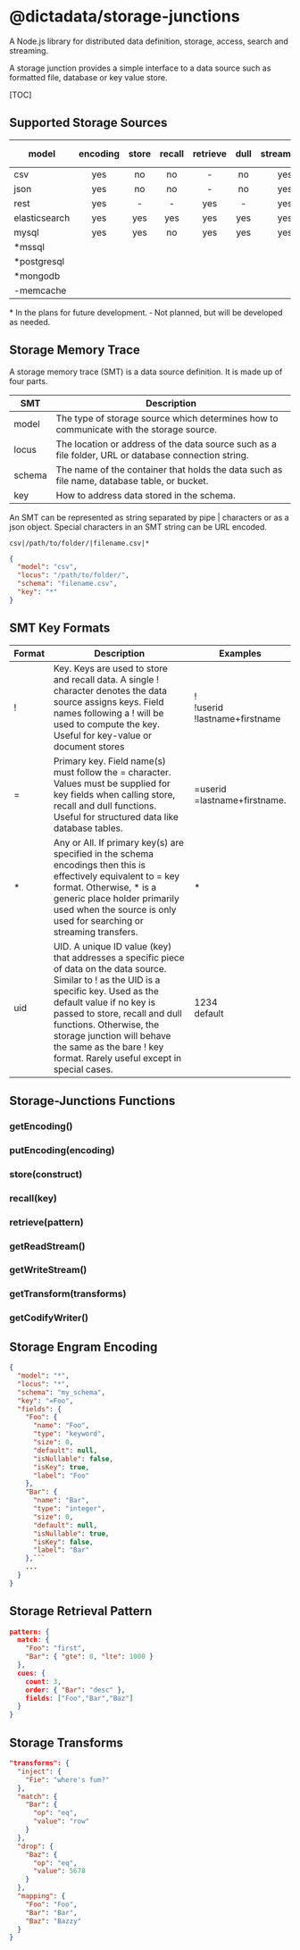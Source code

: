 # @dictadata/storage-junctions

A Node.js library for distributed data definition, storage, access, search and streaming.

A storage junction provides a simple interface to a data source such as formatted file, database or key value store.

[TOC]

## Supported Storage Sources

| model | encoding | store | recall | retrieve | dull | streamable | key-value | documents | tables |
| --- | :---: | :---: | :---: | :---: | :---: | :---: | :---: | :---: | :---: |
| csv | yes | no | no | - | no | yes | no | no | yes |
| json | yes | no | no | - | no | yes | no | yes | yes |
| rest | yes | - | - | yes | - | yes | - | - | yes |
| elasticsearch | yes | yes | yes | yes | yes | yes | yes | yes | yes |
| mysql | yes | yes | no | yes | yes | yes | no | - | yes |
| *mssql | | | | | | | no | - | yes |
| *postgresql | | | | | | | no | - | yes |
| *mongodb | | | | | | | yes | yes | yes |
| -memcache | | | | | | | yes | no | no |

&ast; In the plans for future development.
&dash; Not planned, but will be developed as needed.

## Storage Memory Trace

A storage memory trace (SMT) is a data source definition.  It is made up of four parts.

| SMT | Description |
| --- | --- |
| model | The type of storage source which determines how to communicate with the storage source. |
| locus | The location or address of the data source such as a file folder, URL or database connection string. |
| schema | The name of the container that holds the data such as file name, database table, or bucket. |
| key | How to address data stored in the schema. |

An SMT can be represented as string separated by pipe | characters or as a json object. Special characters in an SMT string can be URL encoded.

```
csv|/path/to/folder/|filename.csv|*
```

```json
{
  "model": "csv",
  "locus": "/path/to/folder/",
  "schema": "filename.csv",
  "key": "*"
}
````
## SMT Key Formats

| Format | Description | Examples |
| --- | --- | --- |
| ! | Key. Keys are used to store and recall data. A single ! character denotes the data source assigns keys.  Field names following a ! will be used to compute the key. Useful for key-value or document stores | !<br /> !userid<br/> !lastname+firstname |
| = | Primary key. Field name(s) must follow the = character.  Values must be supplied for key fields when calling store, recall and dull functions. Useful for structured data like database tables. | =userid<br/> =lastname+firstname. |
| * | Any or All. If primary key(s) are specified in the schema encodings then this is effectively equivalent to = key format. Otherwise, * is a generic place holder primarily used when the source is only used for searching or streaming transfers. | * |
| uid | UID. A unique ID value (key) that addresses a specific piece of data on the data source. Similar to ! as the UID is a specific key. Used as the default value if no key is passed to store, recall and dull functions. Otherwise, the storage junction will behave the same as the bare ! key format. Rarely useful except in special cases. | 1234<br /> default |

## Storage-Junctions Functions

### getEncoding()

### putEncoding(encoding)

### store(construct)

### recall(key)

### retrieve(pattern)

### getReadStream()

### getWriteStream()

### getTransform(transforms)

### getCodifyWriter()


## Storage Engram Encoding

```json
{
  "model": "*",
  "locus": "*",
  "schema": "my_schema",
  "key": "=Foo",
  "fields": {
    "Foo": {
      "name": "Foo",
      "type": "keyword",
      "size": 0,
      "default": null,
      "isNullable": false,
      "isKey": true,
      "label": "Foo"
    },
    "Bar": {
      "name": "Bar",
      "type": "integer",
      "size": 0,
      "default": null,
      "isNullable": true,
      "isKey": false,
      "label": "Bar"
    },```
    ...
  }
}
```

## Storage Retrieval Pattern

```json
pattern: {
  match: {
    "Foo": "first",
    "Bar": { "gte": 0, "lte": 1000 }
  },
  cues: {
    count: 3,
    order: { "Bar": "desc" },
    fields: ["Foo","Bar","Baz"]
  }
}
```

## Storage Transforms

```json
"transforms": {
  "inject": {
    "Fie": "where's fum?"
  },
  "match": {
    "Bar": {
      "op": "eq",
      "value": "row"
    }
  },
  "drop": {
    "Baz": {
      "op": "eq",
      "value": 5678
    }
  },
  "mapping": {
    "Foo": "Foo",
    "Bar": "Bar",
    "Baz": "Bazzy"
  }
}
```
